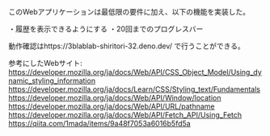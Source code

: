 このWebアプリケーションは最低限の要件に加え、以下の機能を実装した。

・履歴を表示できるようにする
・20回までのプログレスバー

動作確認はhttps://3blablab-shiritori-32.deno.dev/ で行うことができる。  

参考にしたWebサイト:
https://developer.mozilla.org/ja/docs/Web/API/CSS_Object_Model/Using_dynamic_styling_information
https://developer.mozilla.org/ja/docs/Learn/CSS/Styling_text/Fundamentals
https://developer.mozilla.org/ja/docs/Web/API/Window/location
https://developer.mozilla.org/ja/docs/Web/API/URL/pathname
https://developer.mozilla.org/ja/docs/Web/API/Fetch_API/Using_Fetch
https://qiita.com/1mada/items/9a48f7053a6016b5fd5a
